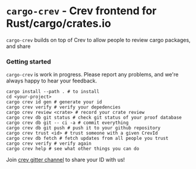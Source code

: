 # `cargo-crev` - Crev frontend for Rust/cargo/crates.io

`cargo-crev` builds on top of Crev to allow people to review
cargo packages, and share 


### Getting started

`cargo-crev` is work in progress. Please report any problems, and we're
always happy to hear your feedback.


```
cargo install --path . # to install
cd <your-project>
cargo crev id gen # generate your id
cargo crev verify # verify your depedencies
cargo crev review <crate> # record your crate review
cargo crev db git status # check git status of your proof database
cargo crev db git -- ci -a # commit everything
cargo crev db git push # push it to your github repository
cargo crev trust <id> # trust someone with a given CrevId
cargo crev db fetch # fetch updates from all people you trust
cargo crev verify # verify again
cargo crev help # see what other things you can do
```

Join [crev gitter channel](https://gitter.im/dpc/crev) to share your ID with us!
